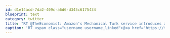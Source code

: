 ```yaml
---
id: d1e14acd-7da2-409c-a6d6-d345c6175434
blueprint: text
category: twitter
title: "RT @TheEconomist: Amazon's Mechanical Turk service introduces a new way for employers to find the cream of the crop http://econ.st/mJWZMb"
caption: 'RT <span class="username username_linked">@<a href="https://twitter.com/TheEconomist" title="The Economist">TheEconomist</a></span>: Amazon''s Mechanical Turk service introduces a new way for employers to find the cream of the crop http://econ.st/mJWZMb'
---
```

